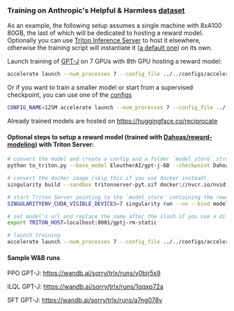 ### Training on Anthropic's Helpful & Harmless [dataset](https://github.com/anthropics/hh-rlhf)

As an example, the following setup assumes a single machine with 8xA100 80GB, the last of which will be dedicated to hosting a reward model. Optionally you can use [Triton Inference Server](https://github.com/triton-inference-server) to host it elsewhere, otherwise the training script will instantiate it ([a default one](https://huggingface.co/Dahoas/gptj-rm-static)) on its own.

Launch training of [GPT-J](https://huggingface.co/EleutherAI/gpt-j-6B) on 7 GPUs with 8th GPU hosting a reward model:
```sh
accelerate launch --num_processes 7 --config_file ../../configs/accelerate/zero2-bf16.yaml ppo_hh.py
```
Or if you want to train a smaller model or start from a supervised checkpoint, you can use one of the [configs](../../configs)
```sh
CONFIG_NAME=125M accelerate launch --num_processes 7 --config_file ../../configs/accelerate/zero2-bf16.yaml ppo_hh.py
```

Already trained models are hosted on https://huggingface.co/reciprocate

#### Optional steps to setup a reward model (trained with [Dahoas/reward-modeling](https://github.com/Dahoas/reward-modeling)) with Triton Server:

```sh
# convert the model and create a config and a folder `model_store` structured for Triton
python to_triton.py --base_model EleutherAI/gpt-j-6B --checkpoint Dahoas/gptj-rm-static --revision 676bfd4d

# convert the docker image (skip this if you use docker instead)
singularity build --sandbox tritonserver-pyt.sif docker://nvcr.io/nvidia/tritonserver:22.08-pyt-python-py3
```

```sh
# start Triton Server pointing to the `model_store` containing the reward model
SINGULARITYENV_CUDA_VISIBLE_DEVICES=7 singularity run --nv --bind model_store:/model_store tritonserver-pyt.sif tritonserver --model-repository=/model_store &

# set model's url and replace the name after the slash if you use a different checkpoint
export TRITON_HOST=localhost:8001/gptj-rm-static

# launch training
accelerate launch --num_processes 7 --config_file ../../configs/accelerate/zero2-bf16.yaml ppo_hh.py
```

#### Sample W&B runs

PPO GPT-J: https://wandb.ai/sorry/trlx/runs/v0bir5s9

ILQL GPT-J: https://wandb.ai/sorry/trlx/runs/1qqxp72a

SFT GPT-J: https://wandb.ai/sorry/trlx/runs/a7ng078v
